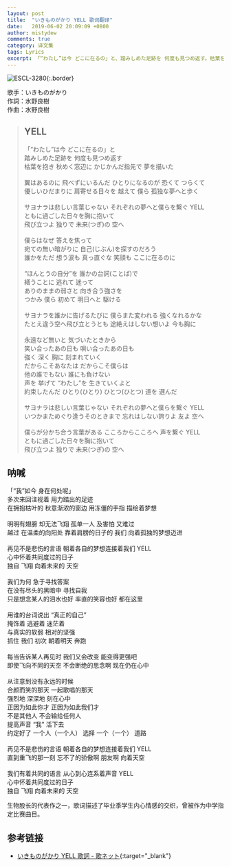 ```yaml
---
layout: post
title:  "いきものがかり YELL 歌词翻译"
date:   2019-06-02 20:09:09 +0800
author: mistydew
comments: true
category: 译文集
tags: Lyrics
excerpt: 「“わたし”は今 どこに在るの」と、踏みしめた足跡を 何度も見つめ返す。枯葉を抱き 秋めく窓辺に、かじかんだ指先で 夢を描いた。
---
```

![ESCL-3280](https://is3-ssl.mzstatic.com/image/thumb/Music/v4/b7/e0/f8/b7e0f8e8-2676-8c31-b12e-71b3da391641/source/600x600bb.jpg){:.border}

歌手：いきものがかり<br>
作詞：水野良樹<br>
作曲：水野良樹

<blockquote class="lyric-original">
  <h2>YELL</h2>
  <p>
    「“わたし”は今 どこに在るの」と<br>
    踏みしめた足跡を 何度も見つめ返す<br>
    枯葉を抱き 秋めく窓辺に かじかんだ指先で 夢を描いた<br>
    <br>
    翼はあるのに 飛べずにいるんだ ひとりになるのが 恐くて つらくて<br>
    優しいひだまりに 肩寄せる日々を 越えて 僕ら 孤独な夢へと歩く<br>
    <br>
    サヨナラは悲しい言葉じゃない それぞれの夢へと僕らを繋ぐ YELL<br>
    ともに過ごした日々を胸に抱いて<br>
    飛び立つよ 独りで 未来(つぎ)の 空へ<br>
    <br>
    僕らはなぜ 答えを焦って<br>
    宛ての無い暗がりに 自己(じぶん)を探すのだろう<br>
    誰かをただ 想う涙も 真っ直ぐな 笑顔も ここに在るのに<br>
    <br>
    “ほんとうの自分”を 誰かの台詞(ことば)で<br>
    繕うことに 逃れて 迷って<br>
    ありのままの弱さと 向き合う強さを<br>
    つかみ 僕ら 初めて 明日へと 駆ける<br>
    <br>
    サヨナラを誰かに告げるたびに 僕らまた変われる 強くなれるかな<br>
    たとえ違う空へ飛び立とうとも 途絶えはしない想いよ 今も胸に<br>
    <br>
    永遠など無いと 気づいたときから<br>
    笑い合ったあの日も 唄い合ったあの日も<br>
    強く 深く 胸に 刻まれていく<br>
    だからこそあなたは だからこそ僕らは<br>
    他の誰でもない 誰にも負けない<br>
    声を 挙げて “わたし”を 生きていくよと<br>
    約束したんだ ひとり(ひとり) ひとつ(ひとつ) 道を 選んだ<br>
    <br>
    サヨナラは悲しい言葉じゃない それぞれの夢へと僕らを繋ぐ YELL<br>
    いつかまためぐり逢うそのときまで 忘れはしない誇りよ 友よ 空へ<br>
    <br>
    僕らが分かち合う言葉がある こころからこころへ 声を繋ぐ YELL<br>
    ともに過ごした日々を胸に抱いて<br>
    飛び立つよ 独りで 未来(つぎ)の 空へ
  </p>
</blockquote>

<div class="lyric-translation">
  <h2>呐喊</h2>
  <p>
    「“我”如今 身在何处呢」<br>
    多次来回注视着 用力踏出的足迹<br>
    在拥抱枯叶的 秋意渐浓的窗边 用冻僵的手指 描绘着梦想<br>
    <br>
    明明有翅膀 却无法飞翔 孤单一人 及害怕 又难过<br>
    越过 在温柔的向阳处 靠着肩膀的日子的 我们 向着孤独的梦想迈进<br>
    <br>
    再见不是悲伤的言语 朝着各自的梦想连接着我们 YELL<br>
    心中怀着共同度过的日子<br>
    独自 飞翔 向着未来的 天空<br>
    <br>
    我们为何 急于寻找答案<br>
    在没有尽头的黑暗中 寻找自我<br>
    只是想念某人的泪水也好 率直的笑容也好 都在这里<br>
    <br>
    用谁的台词说出 “真正的自己”<br>
    掩饰着 逃避着 迷茫着<br>
    与真实的软弱 相对的坚强<br>
    抓住 我们 初次 朝着明天 奔跑<br>
    <br>
    每当告诉某人再见时 我们又会改变 能变得更强吧<br>
    即使飞向不同的天空 不会断绝的思念啊 现在仍在心中<br>
    <br>
    从注意到没有永远的时候<br>
    合颜而笑的那天 一起歌唱的那天<br>
    强烈地 深深地 刻在心中<br>
    正因为如此你才 正因为如此我们才<br>
    不是其他人 不会输给任何人<br>
    提高声音 “我” 活下去<br>
    约定好了 一个人（一个人） 选择 一个（一个） 道路<br>
    <br>
    再见不是悲伤的言语 朝着各自的梦想连接着我们 YELL<br>
    直到重飞的那一刻 忘不了的骄傲啊 朋友啊 向着天空<br>
    <br>
    我们有着共同的语言 从心到心连系着声音 YELL<br>
    心中怀着共同度过的日子<br>
    独自 飞翔 向着未来的 天空
  </p>
</div>

生物股长的代表作之一，歌词描述了毕业季学生内心情感的交织，曾被作为中学指定比赛曲目。

## 参考链接

* [いきものがかり YELL 歌詞 - 歌ネット](https://www.uta-net.com/song/84214/){:target="_blank"}
